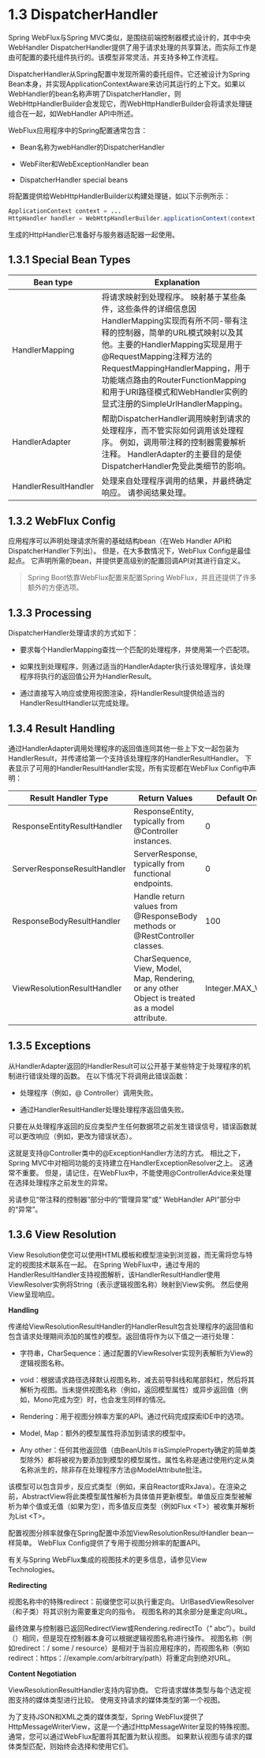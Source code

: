 # 1.3 DispatcherHandler

Spring WebFlux与Spring MVC类似，是围绕前端控制器模式设计的，其中中央WebHandler DispatcherHandler提供了用于请求处理的共享算法，而实际工作是由可配置的委托组件执行的。该模型非常灵活，并支持多种工作流程。

DispatcherHandler从Spring配置中发现所需的委托组件。它还被设计为Spring Bean本身，并实现ApplicationContextAware来访问其运行的上下文。如果以WebHandler的bean名称声明了DispatcherHandler，则WebHttpHandlerBuilder会发现它，而WebHttpHandlerBuilder会将请求处理链组合在一起，如WebHandler API中所述。

WebFlux应用程序中的Spring配置通常包含：

* Bean名称为webHandler的DispatcherHandler

* WebFilter和WebExceptionHandler bean

* DispatcherHandler special beans

将配置提供给WebHttpHandlerBuilder以构建处理链，如以下示例所示：

~~~java
ApplicationContext context = ...
HttpHandler handler = WebHttpHandlerBuilder.applicationContext(context);
~~~

生成的HttpHandler已准备好与服务器适配器一起使用。

## 1.3.1 Special Bean Types

Bean type|Explanation
-|-
HandlerMapping|将请求映射到处理程序。 映射基于某些条件，这些条件的详细信息因HandlerMapping实现而有所不同-带有注释的控制器，简单的URL模式映射以及其他。主要的HandlerMapping实现是用于@RequestMapping注释方法的RequestMappingHandlerMapping，用于功能端点路由的RouterFunctionMapping和用于URI路径模式和WebHandler实例的显式注册的SimpleUrlHandlerMapping。
HandlerAdapter|帮助DispatcherHandler调用映射到请求的处理程序，而不管实际如何调用该处理程序。 例如，调用带注释的控制器需要解析注释。 HandlerAdapter的主要目的是使DispatcherHandler免受此类细节的影响。
HandlerResultHandler|处理来自处理程序调用的结果，并最终确定响应。 请参阅结果处理。

## 1.3.2 WebFlux Config

应用程序可以声明处理请求所需的基础结构bean（在Web Handler API和DispatcherHandler下列出）。 但是，在大多数情况下，WebFlux Config是最佳起点。 它声明所需的bean，并提供更高级别的配置回调API对其进行自定义。

>Spring Boot依靠WebFlux配置来配置Spring WebFlux，并且还提供了许多额外的方便选项。

## 1.3.3 Processing

DispatcherHandler处理请求的方式如下：

* 要求每个HandlerMapping查找一个匹配的处理程序，并使用第一个匹配项。

* 如果找到处理程序，则通过适当的HandlerAdapter执行该处理程序，该处理程序将执行的返回值公开为HandlerResult。

* 通过直接写入响应或使用视图渲染，将HandlerResult提供给适当的HandlerResultHandler以完成处理。

## 1.3.4 Result Handling

通过HandlerAdapter调用处理程序的返回值连同其他一些上下文一起包装为HandlerResult，并传递给第一个支持该处理程序的HandlerResultHandler。 下表显示了可用的HandlerResultHandler实现，所有实现都在WebFlux Config中声明：

Result Handler Type|Return Values|Default Order
-|-|-
ResponseEntityResultHandler|ResponseEntity, typically from @Controller instances.|0
ServerResponseResultHandler|ServerResponse, typically from functional endpoints.|0
ResponseBodyResultHandler|Handle return values from @ResponseBody methods or @RestController classes.|100
ViewResolutionResultHandler|CharSequence, View, Model, Map, Rendering, or any other Object is treated as a model attribute.|Integer.MAX_VALUE

## 1.3.5 Exceptions

从HandlerAdapter返回的HandlerResult可以公开基于某些特定于处理程序的机制进行错误处理的函数。 在以下情况下将调用此错误函数：

* 处理程序（例如，@ Controller）调用失败。

* 通过HandlerResultHandler处理处理程序返回值失败。

只要在从处理程序返回的反应类型产生任何数据项之前发生错误信号，错误函数就可以更改响应（例如，更改为错误状态）。

这就是支持@Controller类中的@ExceptionHandler方法的方式。 相比之下，Spring MVC中对相同功能的支持建立在HandlerExceptionResolver之上。 这通常不重要。 但是，请记住，在WebFlux中，不能使用@ControllerAdvice来处理在选择处理程序之前发生的异常。

另请参见“带注释的控制器”部分中的“管理异常”或“ WebHandler API”部分中的“异常”。

## 1.3.6 View Resolution

View Resolution使您可以使用HTML模板和模型渲染到浏览器，而无需将您与特定的视图技术联系在一起。 在Spring WebFlux中，通过专用的HandlerResultHandler支持视图解析，该HandlerResultHandler使用ViewResolver实例将String（表示逻辑视图名称）映射到View实例。 然后使用View呈现响应。

**Handling**

传递给ViewResolutionResultHandler的HandlerResult包含处理程序的返回值和包含请求处理期间添加的属性的模型。返回值将作为以下值之一进行处理：

* 字符串，CharSequence：通过配置的ViewResolver实现列表解析为View的逻辑视图名称。

* void：根据请求路径选择默认视图名称，减去前导斜线和尾部斜杠，然后将其解析为视图。当未提供视图名称（例如，返回模型属性）或异步返回值（例如，Mono完成为空）时，也会发生同样的情况。

* Rendering：用于视图分辨率方案的API。通过代码完成探索IDE中的选项。

* Model, Map：额外的模型属性将添加到请求的模型中。

* Any other：任何其他返回值（由BeanUtils＃isSimpleProperty确定的简单类型除外）都将被视为要添加到模型的模型属性。属性名称是通过使用约定从类名称派生的，除非存在处理程序方法@ModelAttribute批注。

该模型可以包含异步，反应式类型（例如，来自Reactor或RxJava）。在渲染之前，AbstractView将此类模型属性解析为具体值并更新模型。单值反应类型被解析为单个值或无值（如果为空），而多值反应类型（例如Flux &lt;T>）被收集并解析为List &lt;T>。

配置视图分辨率就像在Spring配置中添加ViewResolutionResultHandler bean一样简单。 WebFlux Config提供了专用于视图分辨率的配置API。

有关与Spring WebFlux集成的视图技术的更多信息，请参见View Technologies。

**Redirecting**

视图名称中的特殊redirect：前缀使您可以执行重定向。 UrlBasedViewResolver（和子类）将其识别为需要重定向的指令。 视图名称的其余部分是重定向URL。

最终效果与控制器已返回RedirectView或Rendering.redirectTo（“ abc”）。build（）相同，但是现在控制器本身可以根据逻辑视图名称进行操作。 视图名称（例如redirect：/ some / resource）是相对于当前应用程序的，而视图名称（例如redirect：https：//example.com/arbitrary/path）将重定向到绝对URL。

**Content Negotiation**

ViewResolutionResultHandler支持内容协商。 它将请求媒体类型与每个选定视图支持的媒体类型进行比较。 使用支持请求的媒体类型的第一个视图。

为了支持JSON和XML之类的媒体类型，Spring WebFlux提供了HttpMessageWriterView，这是一个通过HttpMessageWriter呈现的特殊视图。 通常，您可以通过WebFlux配置将其配置为默认视图。 如果默认视图与请求的媒体类型匹配，则始终会选择和使用它们。













